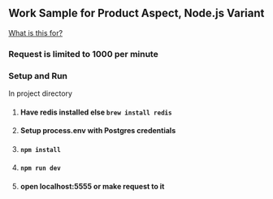 Work Sample for Product Aspect, Node.js Variant
---

[What is this for?](https://github.com/EQWorks/work-samples#what-is-this)

### Request is limited to 1000 per minute

### Setup and Run
In project directory
1. #### Have redis installed else `brew install redis`
2. #### Setup process.env with Postgres credentials
3. #### `npm install`
4. #### `npm run dev`
5. #### open localhost:5555 or make request to it